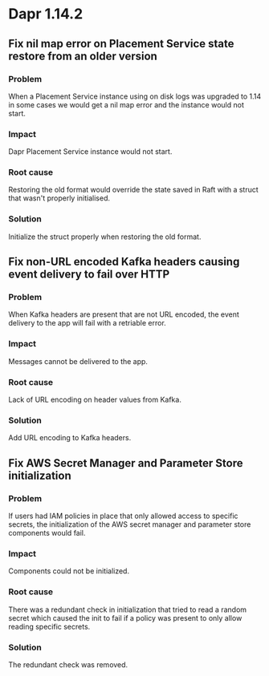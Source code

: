 # Dapr 1.14.2

## Fix nil map error on Placement Service state restore from an older version

### Problem

When a Placement Service instance using on disk logs was upgraded to 1.14 in some cases we would get a nil map error and the instance would not start.

### Impact

Dapr Placement Service instance would not start.

### Root cause

Restoring the old format would override the state saved in Raft with a struct that wasn't properly initialised.

### Solution

Initialize the struct properly when restoring the old format.

## Fix non-URL encoded Kafka headers causing event delivery to fail over HTTP

### Problem

When Kafka headers are present that are not URL encoded, the event delivery to the app will fail with a retriable error.

### Impact

Messages cannot be delivered to the app.

### Root cause

Lack of URL encoding on header values from Kafka.

### Solution

Add URL encoding to Kafka headers.

## Fix AWS Secret Manager and Parameter Store initialization

### Problem

If users had IAM policies in place that only allowed access to specific secrets, the initialization of the AWS secret manager and parameter store components would fail.

### Impact

Components could not be initialized.

### Root cause

There was a redundant check in initialization that tried to read a random secret which caused the init to fail if a policy was present to only allow reading specific secrets.

### Solution

The redundant check was removed.
